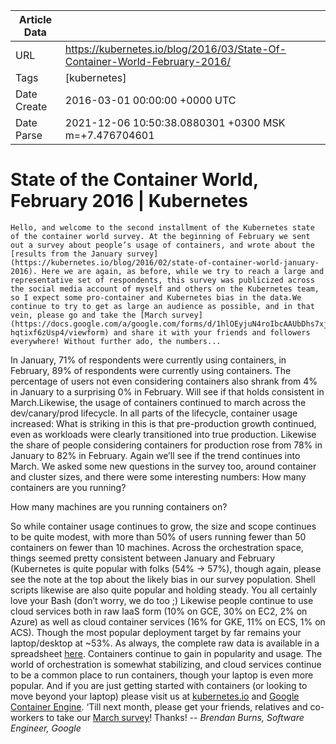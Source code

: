 |             Article Data             ||
| ----------------- | ----------------- |
| URL               | https://kubernetes.io/blog/2016/03/State-Of-Container-World-February-2016/        |
| Tags              | [kubernetes]       |
| Date Create       | 2016-03-01 00:00:00 &#43;0000 UTC |
| Date Parse        | 2021-12-06 10:50:38.0880301 &#43;0300 MSK m=&#43;7.476704601  |

#  State of the Container World, February 2016  | Kubernetes

	
	
	
	
	Hello, and welcome to the second installment of the Kubernetes state of the container world survey. At the beginning of February we sent out a survey about people’s usage of containers, and wrote about the [results from the January survey](https://kubernetes.io/blog/2016/02/state-of-container-world-january-2016). Here we are again, as before, while we try to reach a large and representative set of respondents, this survey was publicized across the social media account of myself and others on the Kubernetes team, so I expect some pro-container and Kubernetes bias in the data.We continue to try to get as large an audience as possible, and in that vein, please go and take the [March survey](https://docs.google.com/a/google.com/forms/d/1hlOEyjuN4roIbcAAUbDhs7xjNMoM8r-hqtixf6zUsp4/viewform) and share it with your friends and followers everywhere! Without further ado, the numbers...
In January, 71% of respondents were currently using containers, in February, 89% of respondents were currently using containers. The percentage of users not even considering containers also shrank from 4% in January to a surprising 0% in February. Will see if that holds consistent in March.Likewise, the usage of containers continued to march across the dev/canary/prod lifecycle. In all parts of the lifecycle, container usage increased:
What is striking in this is that pre-production growth continued, even as workloads were clearly transitioned into true production. Likewise the share of people considering containers for production rose from 78% in January to 82% in February. Again we’ll see if the trend continues into March.
We asked some new questions in the survey too, around container and cluster sizes, and there were some interesting numbers:
How many containers are you running?

How many machines are you running containers on?

So while container usage continues to grow, the size and scope continues to be quite modest, with more than 50% of users running fewer than 50 containers on fewer than 10 machines.
Across the orchestration space, things seemed pretty consistent between January and February (Kubernetes is quite popular with folks (54% -&gt; 57%), though again, please see the note at the top about the likely bias in our survey population. Shell scripts likewise are also quite popular and holding steady. You all certainly love your Bash (don’t worry, we do too ;)
Likewise people continue to use cloud services both in raw IaaS form (10% on GCE, 30% on EC2, 2% on Azure) as well as cloud container services (16% for GKE, 11% on ECS, 1% on ACS). Though the most popular deployment target by far remains your laptop/desktop at ~53%.
As always, the complete raw data is available in a spreadsheet [here](https://docs.google.com/spreadsheets/d/126nnv9Q9avxDvC82irJGUDK3UODokILZOQe5X_WB9VQ/edit?usp=sharing).
Containers continue to gain in popularity and usage. The world of orchestration is somewhat stabilizing, and cloud services continue to be a common place to run containers, though your laptop is even more popular.
And if you are just getting started with containers (or looking to move beyond your laptop) please visit us at [kubernetes.io](http://kubernetes.io/) and [Google Container Engine](https://cloud.google.com/container-engine/). ‘Till next month, please get your friends, relatives and co-workers to take our [March survey](https://docs.google.com/a/google.com/forms/d/1hlOEyjuN4roIbcAAUbDhs7xjNMoM8r-hqtixf6zUsp4/viewform)!
Thanks!
*-- Brendan Burns, Software Engineer, Google*


	

	


